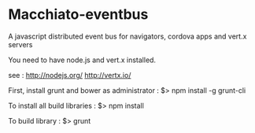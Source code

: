 Macchiato-eventbus
==================

A javascript distributed event bus for navigators, cordova apps and vert.x servers


You need to have node.js and vert.x installed.

see : 
http://nodejs.org/
http://vertx.io/

First, install grunt and bower as administrator :
$> npm install -g grunt-cli

To install all build libraries :
$> npm install

To build library :
$> grunt
